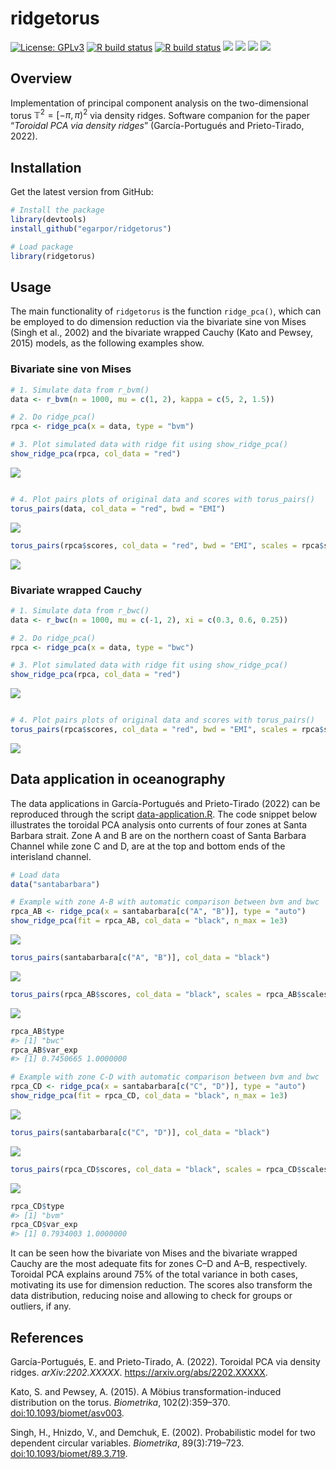 # ridgetorus

[![License:
GPLv3](https://img.shields.io/badge/license-GPLv3-blue.svg)](https://www.gnu.org/licenses/gpl-3.0)
[![R build
status](https://github.com/egarpor/ridgetorus/workflows/R-CMD-check/badge.svg)](https://github.com/egarpor/ridgetorus/actions)
[![R build
status](https://github.com/egarpor/ridgetorus/workflows/test-coverage/badge.svg)](https://github.com/egarpor/ridgetorus/actions)
[![](https://app.codecov.io/gh/egarpor/ridgetorus/branch/main/graph/badge.svg)](https://app.codecov.io/gh/egarpor/ridgetorus)
[![](https://www.r-pkg.org/badges/version/ridgetorus?color=green)](https://cran.r-project.org/package=ridgetorus)
[![](http://cranlogs.r-pkg.org/badges/grand-total/ridgetorus)](https://cran.r-project.org/package=ridgetorus)
[![](http://cranlogs.r-pkg.org/badges/last-month/ridgetorus)](https://cran.r-project.org/package=ridgetorus)

<!-- <img src="" alt="ridgetorus  hexlogo" align="right" width="200" style="padding: 0 15px; float: right;"/> -->

## Overview

Implementation of principal component analysis on the two-dimensional
torus $\mathbb{T}^2=[-\pi,\pi)^2$ via density ridges. Software companion
for the paper “*Toroidal PCA via density ridges*” (García-Portugués and
Prieto-Tirado, 2022).

## Installation

Get the latest version from GitHub:

``` r
# Install the package
library(devtools)
install_github("egarpor/ridgetorus")

# Load package
library(ridgetorus)
```

## Usage

The main functionality of `ridgetorus` is the function `ridge_pca()`,
which can be employed to do dimension reduction via the bivariate sine
von Mises (Singh et al., 2002) and the bivariate wrapped Cauchy (Kato
and Pewsey, 2015) models, as the following examples show.

### Bivariate sine von Mises

``` r
# 1. Simulate data from r_bvm()
data <- r_bvm(n = 1000, mu = c(1, 2), kappa = c(5, 2, 1.5))

# 2. Do ridge_pca()
rpca <- ridge_pca(x = data, type = "bvm")

# 3. Plot simulated data with ridge fit using show_ridge_pca()
show_ridge_pca(rpca, col_data = "red")
```

<img src="README/README-bvm-1.png" style="display: block; margin: auto;" />

``` r

# 4. Plot pairs plots of original data and scores with torus_pairs()
torus_pairs(data, col_data = "red", bwd = "EMI")
```

<img src="README/README-bvm-2.png" style="display: block; margin: auto;" />

``` r
torus_pairs(rpca$scores, col_data = "red", bwd = "EMI", scales = rpca$scales)
```

<img src="README/README-bvm-3.png" style="display: block; margin: auto;" />

### Bivariate wrapped Cauchy

``` r
# 1. Simulate data from r_bwc()
data <- r_bwc(n = 1000, mu = c(-1, 2), xi = c(0.3, 0.6, 0.25))

# 2. Do ridge_pca()
rpca <- ridge_pca(x = data, type = "bwc")

# 3. Plot simulated data with ridge fit using show_ridge_pca()
show_ridge_pca(rpca, col_data = "red")
```

<img src="README/README-bwc-1.png" style="display: block; margin: auto;" />

``` r

# 4. Plot pairs plots of original data and scores with torus_pairs()
torus_pairs(rpca$scores, col_data = "red", bwd = "EMI", scales = rpca$scales)
```

<img src="README/README-bwc-2.png" style="display: block; margin: auto;" />

## Data application in oceanography

The data applications in García-Portugués and Prieto-Tirado (2022) can
be reproduced through the script
[data-application.R](https://github.com/egarpor/egarpor/blob/master/application/data-application.R).
The code snippet below illustrates the toroidal PCA analysis onto
currents of four zones at Santa Barbara strait. Zone A and B are on the
northern coast of Santa Barbara Channel while zone C and D, are at the
top and bottom ends of the interisland channel.

``` r
# Load data
data("santabarbara")

# Example with zone A-B with automatic comparison between bvm and bwc
rpca_AB <- ridge_pca(x = santabarbara[c("A", "B")], type = "auto")
show_ridge_pca(fit = rpca_AB, col_data = "black", n_max = 1e3)
```

<img src="README/README-santabarbara-1.png" style="display: block; margin: auto;" />

``` r
torus_pairs(santabarbara[c("A", "B")], col_data = "black")
```

<img src="README/README-santabarbara-2.png" style="display: block; margin: auto;" />

``` r
torus_pairs(rpca_AB$scores, col_data = "black", scales = rpca_AB$scales)
```

<img src="README/README-santabarbara-3.png" style="display: block; margin: auto;" />

``` r
rpca_AB$type
#> [1] "bwc"
rpca_AB$var_exp
#> [1] 0.7450665 1.0000000

# Example with zone C-D with automatic comparison between bvm and bwc
rpca_CD <- ridge_pca(x = santabarbara[c("C", "D")], type = "auto")
show_ridge_pca(fit = rpca_CD, col_data = "black", n_max = 1e3)
```

<img src="README/README-santabarbara-4.png" style="display: block; margin: auto;" />

``` r
torus_pairs(santabarbara[c("C", "D")], col_data = "black")
```

<img src="README/README-santabarbara-5.png" style="display: block; margin: auto;" />

``` r
torus_pairs(rpca_CD$scores, col_data = "black", scales = rpca_CD$scales)
```

<img src="README/README-santabarbara-6.png" style="display: block; margin: auto;" />

``` r
rpca_CD$type
#> [1] "bvm"
rpca_CD$var_exp
#> [1] 0.7934003 1.0000000
```

It can be seen how the bivariate von Mises and the bivariate wrapped
Cauchy are the most adequate fits for zones C–D and A–B, respectively.
Toroidal PCA explains around 75% of the total variance in both cases,
motivating its use for dimension reduction. The scores also transform
the data distribution, reducing noise and allowing to check for groups
or outliers, if any.

## References

García-Portugués, E. and Prieto-Tirado, A. (2022). Toroidal PCA via
density ridges. *arXiv:2202.XXXXX*. <https://arxiv.org/abs/2202.XXXXX>.

Kato, S. and Pewsey, A. (2015). A Möbius transformation-induced
distribution on the torus. *Biometrika*, 102(2):359–370.
[doi:10.1093/biomet/asv003](https://doi.org/10.1093/biomet/asv003).

Singh, H., Hnizdo, V., and Demchuk, E. (2002). Probabilistic model for
two dependent circular variables. *Biometrika*, 89(3):719–723.
[doi:10.1093/biomet/89.3.719](https://doi.org/10.1093/biomet/89.3.719).
